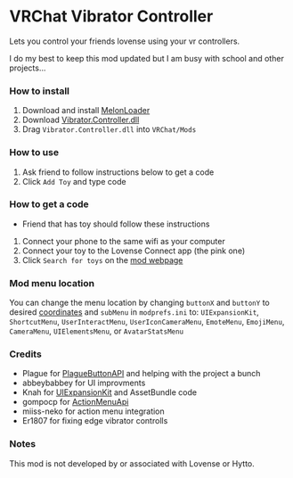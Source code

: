 # VRChat Vibrator Controller

Lets you control your friends lovense using your vr controllers.

I do my best to keep this mod updated but I am busy with school and other projects...

### How to install
1. Download and install [MelonLoader](https://melonwiki.xyz/#/README)
2. Download [Vibrator.Controller.dll](https://github.com/markviews/VRChatVibratorController/releases)
3. Drag `Vibrator.Controller.dll` into `VRChat/Mods`

### How to use
1. Ask friend to follow instructions below to get a code
2. Click `Add Toy` and type code

### How to get a code
* Friend that has toy should follow these instructions
1. Connect your phone to the same wifi as your computer
2. Connect your toy to the Lovense Connect app (the pink one)
3. Click `Search for toys` on the [mod webpage](https://remote.markstuff.net/)

### Mod menu location
You can change the menu location by changing `buttonX` and `buttonY` to desired [coordinates](https://i.ibb.co/bFWzzq8/Coordinates-1.png) and `subMenu` in `modprefs.ini` to:
`UIExpansionKit`, `ShortcutMenu`, `UserInteractMenu`, `UserIconCameraMenu`, `EmoteMenu`, `EmojiMenu`, `CameraMenu`, `UIElementsMenu`, or `AvatarStatsMenu`

### Credits
* Plague for [PlagueButtonAPI](https://github.com/OFWModz/PlagueButtonAPI) and helping with the project a bunch
* abbeybabbey for UI improvments
* Knah for [UIExpansionKit](https://github.com/knah/VRCMods) and AssetBundle code
* gompocp for [ActionMenuApi](https://github.com/gompocp/ActionMenuApi)
* miiss-neko for action menu integration
* Er1807 for fixing edge vibrator controlls

### Notes
This mod is not developed by or associated with Lovense or Hytto.
